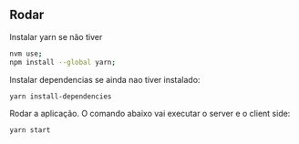 ## Rodar

Instalar yarn se não tiver

```sh
nvm use;
npm install --global yarn;
```

Instalar dependencias se ainda nao tiver instalado:

```sh
yarn install-dependencies
```

Rodar a aplicação. O comando abaixo vai executar o server e o client side:

```sh
yarn start
```
